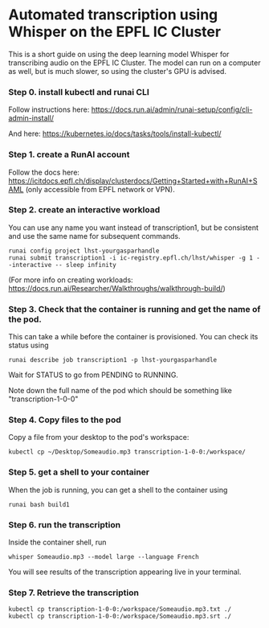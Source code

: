 # Automated transcription using Whisper on the EPFL IC Cluster

This is a short guide on using the deep learning model Whisper for transcribing audio on the EPFL IC Cluster. The model can run on a computer as well, but is much slower, so using the cluster's GPU is advised.

### Step 0. install kubectl and runai CLI

Follow instructions here: https://docs.run.ai/admin/runai-setup/config/cli-admin-install/ 

And here: https://kubernetes.io/docs/tasks/tools/install-kubectl/

### Step 1. create a RunAI account

Follow the docs here: https://icitdocs.epfl.ch/display/clusterdocs/Getting+Started+with+RunAI+SAML (only accessible from EPFL network or VPN).

### Step 2. create an interactive workload


You can use any name you want instead of transcription1, but be consistent and use the same name for subsequent commands.

```
runai config project lhst-yourgasparhandle
runai submit transcription1 -i ic-registry.epfl.ch/lhst/whisper -g 1 --interactive -- sleep infinity
```

(For more info on creating workloads: https://docs.run.ai/Researcher/Walkthroughs/walkthrough-build/)

### Step 3. Check that the container is running and get the name of the pod.

This can take a while before the container is provisioned. You can check its status using 

```
runai describe job transcription1 -p lhst-yourgasparhandle
```

Wait for STATUS to go from PENDING to RUNNING.

Note down the full name of the pod which should be something like "transcription-1-0-0"

### Step 4. Copy files to the pod

Copy a file from your desktop to the pod's workspace:

```
kubectl cp ~/Desktop/Someaudio.mp3 transcription-1-0-0:/workspace/
```

### Step 5. get a shell to your container

When the job is running, you can get a shell to the container using

```
runai bash build1
```

### Step 6. run the transcription 

Inside the container shell, run

```
whisper Someaudio.mp3 --model large --language French
```

You will see results of the transcription appearing live in your terminal. 

### Step 7. Retrieve the transcription

```
kubectl cp transcription-1-0-0:/workspace/Someaudio.mp3.txt ./
kubectl cp transcription-1-0-0:/workspace/Someaudio.mp3.srt ./
```

